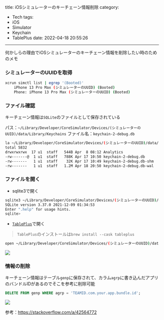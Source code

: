 title: iOSシミュレーターのキーチェーン情報削除
category:
  - Tech
tags:
  - iOS
  - Simulator
  - Keychain
  - TablePlus
date: 2022-04-18 20:55:26
---

何かしらの理由でiOSシミュレーターのキーチェーン情報を削除したい時のためのメモ

### シミュレーターのUUIDを取得

``` bash
xcrun simctl list | egrep '(Booted)'
    iPhone 13 Pro Max (シミュレーターのUUID) (Booted)
    Phone: iPhone 13 Pro Max (シミュレーターのUUID) (Booted)
```

### ファイル確認

キーチェーン情報は`SQLite`のファイルとして保存されている

パス：`~/Library/Developer/CoreSimulator/Devices/(シミュレーターのUUID)/data/Library/Keychains`
ファイル名：`keychain-2-debug.db`

``` bash
la ~/Library/Developer/CoreSimulator/Devices/(シミュレーターのUUID)/data/Library/Keychains
total 5832
drwxrwxrwx  17 u1  staff   544B Apr  8 08:12 Analytics
-rw-------@  1 u1  staff   788K Apr 17 10:50 keychain-2-debug.db
-rw-------   1 u1  staff    32K Apr 17 10:49 keychain-2-debug.db-shm
-rw-------   1 u1  staff   1.2M Apr 18 20:50 keychain-2-debug.db-wal
```

### ファイルを開く

- sqlite3で開く

``` bash
sqlite3 ~/Library/Developer/CoreSimulator/Devices/(シミュレーターのUUID)/data/Library/Keychains.keychain-2-debug.db
SQLite version 3.37.0 2021-12-09 01:34:53
Enter ".help" for usage hints.
sqlite>
```

- [`TablePlus`](https://tableplus.com/)で開く

> `TablePlus`のインストールは`brew install --cask tableplus`

``` bash
open ~/Library/Developer/CoreSimulator/Devices/(シミュレーターのUUID)/data/Library/Keychains/keychain-2-debug.db
```

<a class="fancybox" rel="gallery0"><img src="../../../images/simulator-keychain.png" style="max-width: 100%"></a>

### 情報の削除

キーチェーン情報はテーブル`genp`に保存されて、カラム`agrp`に書き込んだアプリのバンドルIDがあるのでそこを参考に削除可能

```sql
DELETE FROM genp WHERE agrp = 'TEAMID.com.your.app.bundle.id';
```

<a class="fancybox" rel="gallery0"><img src="../../../images/simulator-keychain2.png" style="max-width: 100%"></a>



参考：https://stackoverflow.com/a/42564772